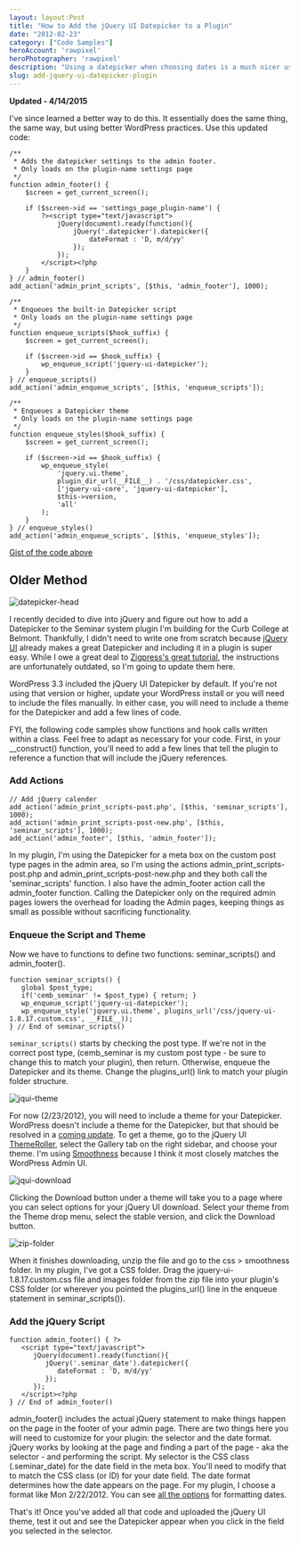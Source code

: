 ```yaml
---
layout: layout:Post
title: "How to Add the jQuery UI Datepicker to a Plugin"
date: "2012-02-23"
category: ["Code Samples"]
heroAccount: 'rawpixel'
heroPhotographer: 'rawpixel'
description: "Using a datepicker when choosing dates is a much nicer user experience. See the best way to add a jQuery DatePicker to a WordPress plugin."
slug: add-jquery-ui-datepicker-plugin
---
```


**Updated - 4/14/2015**

I've since learned a better way to do this. It essentially does the same thing, the same way, but using better WordPress practices. Use this updated code:

```astro
/**
 * Adds the datepicker settings to the admin footer.
 * Only loads on the plugin-name settings page
 */
function admin_footer() {
	$screen = get_current_screen();

	if ($screen->id == 'settings_page_plugin-name') {
		?><script type="text/javascript">
			jQuery(document).ready(function(){
				jQuery('.datepicker').datepicker({
					dateFormat : 'D, m/d/yy'
				});
			});
		</script><?php
	}
} // admin_footer()
add_action('admin_print_scripts', [$this, 'admin_footer'], 1000);

/**
 * Enqueues the built-in Datepicker script
 * Only loads on the plugin-name settings page
 */
function enqueue_scripts($hook_suffix) {
	$screen = get_current_screen();

	if ($screen->id == $hook_suffix) {
		wp_enqueue_script('jquery-ui-datepicker');
	}
} // enqueue_scripts()
add_action('admin_enqueue_scripts', [$this, 'enqueue_scripts']);

/**
 * Enqueues a Datepicker theme
 * Only loads on the plugin-name settings page
 */
function enqueue_styles($hook_suffix) {
	$screen = get_current_screen();

	if ($screen->id == $hook_suffix) {
		wp_enqueue_style(
			'jquery.ui.theme',
			plugin_dir_url(__FILE__) . '/css/datepicker.css',
			['jquery-ui-core', 'jquery-ui-datepicker'],
			$this->version,
			'all'
		);
	}
} // enqueue_styles()
add_action('admin_enqueue_scripts', [$this, 'enqueue_styles']);
```

[Gist of the code above](https://gist.github.com/slushman/8fd9e1cc8161c395ec5b)

## Older Method

![datepicker-head](/post/add-jquery-ui-datepicker-plugin/datepicker-head.jpg)

I recently decided to dive into jQuery and figure out how to add a Datepicker to the Seminar system plugin I'm building for the Curb College at Belmont. Thankfully, I didn't need to write one from scratch because [jQuery UI](https://jqueryui.com/) already makes a great Datepicker and including it in a plugin is super easy. While I owe a great deal to [Zigpress's great tutorial](https://www.zigpress.com/2011/04/27/jquery-ui-datepicker-in-wordpress-admin/), the instructions are unfortunately outdated, so I'm going to update them here.

WordPress 3.3 included the jQuery UI Datepicker by default. If you're not using that version or higher, update your WordPress install or you will need to include the files manually. In either case, you will need to include a theme for the Datepicker and add a few lines of code.

FYI, the following code samples show functions and hook calls written within a class. Feel free to adapt as necessary for your code. First, in your __construct() function, you'll need to add a few lines that tell the plugin to reference a function that will include the jQuery references.

### **Add Actions**

```astro
// Add jQuery calender
add_action('admin_print_scripts-post.php', [$this, 'seminar_scripts'], 1000);
add_action('admin_print_scripts-post-new.php', [$this, 'seminar_scripts'], 1000);
add_action('admin_footer', [$this, 'admin_footer']);
```

In my plugin, I'm using the Datepicker for a meta box on the custom post type pages in the admin area, so I'm using the actions admin_print_scripts-post.php and admin_print_scripts-post-new.php and they both call the 'seminar_scripts' function. I also have the admin_footer action call the admin_footer function. Calling the Datepicker only on the required admin pages lowers the overhead for loading the Admin pages, keeping things as small as possible without sacrificing functionality.

### **Enqueue the Script and Theme**

Now we have to functions to define two functions: seminar_scripts() and admin_footer().

```astro
function seminar_scripts() {
   global $post_type;
   if('cemb_seminar' != $post_type) { return; }
   wp_enqueue_script('jquery-ui-datepicker');
   wp_enqueue_style('jquery.ui.theme', plugins_url('/css/jquery-ui-1.8.17.custom.css', __FILE__));
} // End of seminar_scripts() 
```

`seminar_scripts()` starts by checking the post type. If we're not in the correct post type, (cemb_seminar is my custom post type - be sure to change this to match your plugin), then return. Otherwise, enqueue the Datepicker and its theme. Change the plugins_url() link to match your plugin folder structure.

![jqui-theme](/post/add-jquery-ui-datepicker-plugin/jqui-theme.jpg)

For now (2/23/2012), you will need to include a theme for your Datepicker. WordPress doesn't include a theme for the Datepicker, but that should be resolved in a [coming update](https://core.trac.wordpress.org/ticket/18909). To get a theme, go to the jQuery UI [ThemeRoller](https://jqueryui.com/themeroller/), select the Gallery tab on the right sidebar, and choose your theme. I'm using [Smoothness](https://jqueryui.com/download/?themeParams=%3FffDefault%3DVerdana%2CArial%2Csans-serif%26fwDefault%3Dnormal%26fsDefault%3D1.1em%26cornerRadius%3D4px%26bgColorHeader%3Dcccccc%26bgTextureHeader%3D03_highlight_soft.png%26bgImgOpacityHeader%3D75%26borderColorHeader%3Daaaaaa%26fcHeader%3D222222%26iconColorHeader%3D222222%26bgColorContent%3Dffffff%26bgTextureContent%3D01_flat.png%26bgImgOpacityContent%3D75%26borderColorContent%3Daaaaaa%26fcContent%3D222222%26iconColorContent%3D222222%26bgColorDefault%3De6e6e6%26bgTextureDefault%3D02_glass.png%26bgImgOpacityDefault%3D75%26borderColorDefault%3Dd3d3d3%26fcDefault%3D555555%26iconColorDefault%3D888888%26bgColorHover%3Ddadada%26bgTextureHover%3D02_glass.png%26bgImgOpacityHover%3D75%26borderColorHover%3D999999%26fcHover%3D212121%26iconColorHover%3D454545%26bgColorActive%3Dffffff%26bgTextureActive%3D02_glass.png%26bgImgOpacityActive%3D65%26borderColorActive%3Daaaaaa%26fcActive%3D212121%26iconColorActive%3D454545%26bgColorHighlight%3Dfbf9ee%26bgTextureHighlight%3D02_glass.png%26bgImgOpacityHighlight%3D55%26borderColorHighlight%3Dfcefa1%26fcHighlight%3D363636%26iconColorHighlight%3D2e83ff%26bgColorError%3Dfef1ec%26bgTextureError%3D02_glass.png%26bgImgOpacityError%3D95%26borderColorError%3Dcd0a0a%26fcError%3Dcd0a0a%26iconColorError%3Dcd0a0a%26bgColorOverlay%3Daaaaaa%26bgTextureOverlay%3D01_flat.png%26bgImgOpacityOverlay%3D0%26opacityOverlay%3D30%26bgColorShadow%3Daaaaaa%26bgTextureShadow%3D01_flat.png%26bgImgOpacityShadow%3D0%26opacityShadow%3D30%26thicknessShadow%3D8px%26offsetTopShadow%3D-8px%26offsetLeftShadow%3D-8px%26cornerRadiusShadow%3D8px) because I think it most closely matches the WordPress Admin UI.

![jqui-download](/post/add-jquery-ui-datepicker-plugin/jqui-download.jpg)

Clicking the Download button under a theme will take you to a page where you can select options for your jQuery UI download. Select your theme from the Theme drop menu, select the stable version, and click the Download button.

![zip-folder](/post/add-jquery-ui-datepicker-plugin/zip-folder.jpg)

When it finishes downloading, unzip the file and go to the css > smoothness folder. In my plugin, I've got a CSS folder. Drag the jquery-ui-1.8.17.custom.css file and images folder from the zip file into your plugin's CSS folder (or wherever you pointed the plugins_url() line in the enqueue statement in seminar_scripts()).

### **Add the jQuery Script**

```astro
function admin_footer() { ?>
   <script type="text/javascript">
      jQuery(document).ready(function(){
         jQuery('.seminar_date').datepicker({
            dateFormat : 'D, m/d/yy'
         });
      });
   </script><?php
} // End of admin_footer() 
```

admin_footer() includes the actual jQuery statement to make things happen on the page in the footer of your admin page. There are two things here you will need to customize for your plugin: the selector and the date format. jQuery works by looking at the page and finding a part of the page - aka the selector - and performing the script. My selector is the CSS class (.seminar_date) for the date field in the meta box. You'll need to modify that to match the CSS class (or ID) for your date field. The date format determines how the date appears on the page. For my plugin, I choose a format like Mon 2/22/2012. You can see [all the options](https://docs.jquery.com/UI/Datepicker/formatDate) for formatting dates.

That's it!  Once you've added all that code and uploaded the jQuery UI theme, test it out and see the Datepicker appear when you click in the field you selected in the selector.
